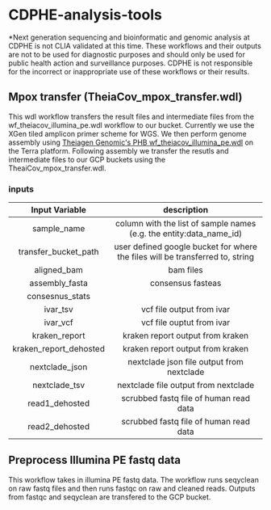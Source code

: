 # CDPHE-analysis-tools
*Next generation sequencing and bioinformatic and genomic analysis at CDPHE is not CLIA validated at this time. These workflows and their outputs are not to be used for diagnostic purposes and should only be used for public health action and surveillance purposes. CDPHE is not responsible for the incorrect or inappropriate use of these workflows or their results.

## Mpox transfer (TheiaCov_mpox_transfer.wdl)
This wdl workflow transfers the result files and intermediate files from the wf_theiacov_illumina_pe.wdl workflow to our bucket. Currently we use the XGen tiled amplicon primer scheme for WGS. We then perform genome assembly using [Theiagen Genomic's PHB wf_theiacov_illumina_pe.wdl](https://github.com/theiagen/public_health_bioinformatics/tree/main/workflows/theiacov) on the Terra platform. Following assembly we transfer the resutls and intermediate files to our GCP buckets using the TheaiCov_mpox_transfer.wdl.
### inputs


|Input Variable| description |
|:-------------:|:------------:|
| sample_name| column with the list of sample names (e.g. the entity:data_name_id)|
|transfer_bucket_path| user defined google bucket for where the files will be transferred to, string|
|aligned_bam| bam files |
|assembly_fasta| consensus fasteas|
|consesnus_stats||
|ivar_tsv| vcf file output from ivar|
|ivar_vcf| vcf file ouptut from ivar|
|kraken_report| kraken report output from kraken|
| kraken_report_dehosted|kraken report output from kraken|
|nextclade_json| nextclade json file output from nextclade|
|nextclade_tsv| nextclade file output from nextclade|
|read1_dehosted| scrubbed fastq file of human read data|
|read2_dehosted| scrubbed fastq file of human read data|

## Preprocess Illumina PE fastq data
This workflow takes in illumina PE fastq data. The workflow runs seqyclean on raw fastq files and then runs fastqc on raw and cleaned reads. Outputs from fastqc and seqyclean are transfered to the GCP bucket. 

